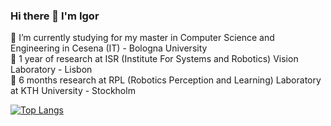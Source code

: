 ### Hi there 👋 I'm Igor

🌱 I’m currently studying for my master in Computer Science and Engineering in Cesena (IT) - Bologna University <br />
🔭 1 year of research at ISR (Institute For Systems and Robotics) Vision Laboratory - Lisbon <br />
🔭 6 months research at RPL (Robotics Perception and Learning) Laboratory at KTH University - Stockholm <br />
<!--
### Connect with me:
[<img src="https://simpleicons.org/icons/gmail.svg" width="22px" align="left" />](mailto:mail@mail.me)
[<img src="https://simpleicons.org/icons/linkedin.svg" width="22px" align="left" />](https://www.linkedin.com/in/name)
[<img src="https://simpleicons.org/icons/xing.svg" width="22px" align="left" />](https://www.xing.com/profile/name)
[<img src="https://simpleicons.org/icons/youtube.svg" width="22px" align="left" />](https://youtube)

<br />
<hr />
[![igor's github stats](https://github-readme-stats.vercel.app/api?username=igor-lirussi&count_private=true&show_icons=true&hide=issues,contribs)](https://github.com/anuraghazra/github-readme-stats)

-->

[![Top Langs](https://github-readme-stats.vercel.app/api/top-langs/?username=igor-lirussi&layout=compact&langs_count=10)](https://github.com/anuraghazra/github-readme-stats)


<!--
Here are some ideas to get you started:

- 🔭 I’m currently working on ...
- 🌱 I’m currently learning ...
- 👯 I’m looking to collaborate on ...
- 🤔 I’m looking for help with ...
- 💬 Ask me about ...
- 📫 How to reach me: ...
- 😄 Pronouns: ...
- ⚡ Fun fact: ...
-->
